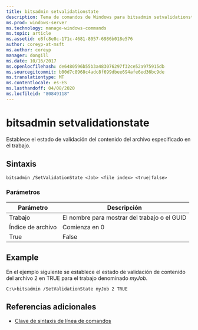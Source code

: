 ```yaml
---
title: bitsadmin setvalidationstate
description: Tema de comandos de Windows para bitsadmin setvalidationstate, que establece el estado de validación de contenido del archivo especificado en el trabajo.
ms.prod: windows-server
ms.technology: manage-windows-commands
ms.topic: article
ms.assetid: e8fc8e8c-171c-4681-8057-6986b018e576
author: coreyp-at-msft
ms.author: coreyp
manager: dongill
ms.date: 10/16/2017
ms.openlocfilehash: de6480596b55b3a483076297f32ce52a975915db
ms.sourcegitcommit: b00d7c8968c4adc8f699dbee694afe6ed36bc9de
ms.translationtype: MT
ms.contentlocale: es-ES
ms.lasthandoff: 04/08/2020
ms.locfileid: "80849118"
---
```

# <a name="bitsadmin-setvalidationstate"></a>bitsadmin setvalidationstate

Establece el estado de validación del contenido del archivo especificado en el trabajo.

## <a name="syntax"></a>Sintaxis

```
bitsadmin /SetValidationState <Job> <file index> <true|false> 
```

### <a name="parameters"></a>Parámetros

| Parámetro  |          Descripción           |
|------------|--------------------------------|
|    Trabajo     | El nombre para mostrar del trabajo o el GUID |
| Índice de archivo |         Comienza en 0          |
|    True    |             False              |

## <a name="examples"></a><a name=BKMK_examples></a>Example

En el ejemplo siguiente se establece el estado de validación de contenido del archivo 2 en TRUE para el trabajo denominado *myJob*.
```
C:\>bitsadmin /SetValidationState myJob 2 TRUE 
```

## <a name="additional-references"></a>Referencias adicionales

- [Clave de sintaxis de línea de comandos](command-line-syntax-key.md)